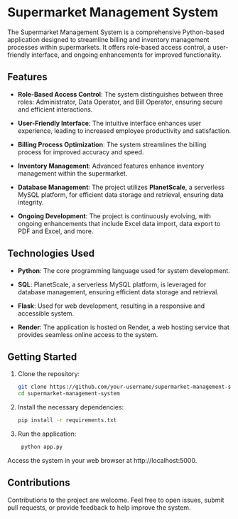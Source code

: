 # Supermarket Management System

The Supermarket Management System is a comprehensive Python-based application designed to streamline billing and inventory management processes within supermarkets. It offers role-based access control, a user-friendly interface, and ongoing enhancements for improved functionality.

## Features

- **Role-Based Access Control**: The system distinguishes between three roles: Administrator, Data Operator, and Bill Operator, ensuring secure and efficient interactions.

- **User-Friendly Interface**: The intuitive interface enhances user experience, leading to increased employee productivity and satisfaction.

- **Billing Process Optimization**: The system streamlines the billing process for improved accuracy and speed.

- **Inventory Management**: Advanced features enhance inventory management within the supermarket.

- **Database Management**: The project utilizes **PlanetScale**, a serverless MySQL platform, for efficient data storage and retrieval, ensuring data integrity.

- **Ongoing Development**: The project is continuously evolving, with ongoing enhancements that include Excel data import, data export to PDF and Excel, and more.

## Technologies Used

- **Python**: The core programming language used for system development.

- **SQL**: PlanetScale, a serverless MySQL platform, is leveraged for database management, ensuring efficient data storage and retrieval.

- **Flask**: Used for web development, resulting in a responsive and accessible system.

- **Render**: The application is hosted on Render, a web hosting service that provides seamless online access to the system.

## Getting Started

1. Clone the repository:

   ```bash
   git clone https://github.com/your-username/supermarket-management-system.git
   cd supermarket-management-system
2. Install the necessary dependencies:
   ```bash
   pip install -r requirements.txt

3. Run the application:
   ```bash
    python app.py

Access the system in your web browser at http://localhost:5000.

## Contributions
Contributions to the project are welcome. Feel free to open issues, submit pull requests, or provide feedback to help improve the system.
